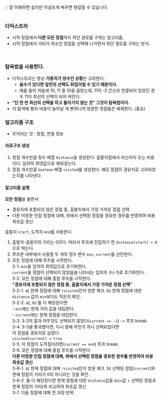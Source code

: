 <aside>
💡
잘 이해하면 쉽지만 어설프게 배우면 헷갈릴 수 있습니다.
</aside>

<br>

### 다익스트라
- 시작 정점에서 **다른 모든 정점**까지 최단 경로를 구하는 알고리즘.
- 시작 정점에서 거리가 최소인 정점을 선택해 나가면서 최단 경로를 구하는 방식.

<br>

### 탐욕법을 사용한다.
- 다익스트라는 항상 **가중치가 양수인 상황**만 고려한다.
    - **음수가 있다면 앞전의 선택도 뒤집어질 수 있기 때문이다.**
    - 예를 들어 처음에 10, 11 중 10을 골랐는데, 
    11이 -2 간선과 연결되어 있었던 경우 11이 최선의 선택이 되어 버린다.
- **“단 한 번 최선의 선택을 하고 돌아가지 않는 것” 그것이 탐욕법이다.**
- 더 탐색해 봤자 비용이 늘어날 게 뻔하니까 방문한 정점들은 배제한다. (중요)

### 알고리즘 구조
- 주어지는 것 : 정점, 연결 정보

#### 자료구조 생성
1. 정점 개수만큼 정수 배열 ```distance```을 생성한다.
   출발지점에서 자신까지 오는 비용이다. 임의의 최댓값으로 채워넣는다.
2. 정점 개수만큼 ```boolean``` 배열 ```visited```를 생성한다.
   해당 정점이 경유지로 고려되었는지를 나타낸다.

#### 알고리즘 실행
**모든 정점**을 돌면서 
- 경유지에 포함되지 않은 정점 중, 출발지에서 가장 가까운 정점 선택
- 다른 미방문 인접 정점에 대해, 위에서 선택된 정점을 경유한 경우를 반영하여 비용 최솟값 갱신

출발지 ```start```, 도착지 ```end```를 사용한다.  
1. 출발지-출발지의 거리는 0이다. 따라서 루프에 진입하기 전 ```distance[start] = 0```으로 박는다.  
2. 루프문 내부에서 사용할 두 개의 정수 변수 ```min```, ```current```를 선언한다.  
3. 모든 정점에 대해 루프를 시작한다.  
   3-1. ```min```을 임의의 최댓값으로 초기화한다.   
        ```current```를 정점이 선택되지 않았음을 나타내는 임의의 수(-1)로 초기화한다.  
   3-2. 모든 정점에 대해 중첩 루프를 시작한다.  
       **"경유지에 포함되지 않은 정점 중, 출발지에서 가장 가까운 정점 선택"**  
       3-2-1. a) 현재 정점에 대해 ```!visited```인지 방문 체크.
              b) 현재 정점에 대한 ```distance``` 값이 ```min```보다도 작은지 확인.  
       3-2-2. a), b) 둘 다 해당된다면  
               - ```min```에는 현재 거리 값을 대입한다.  
               - ```current```에는 현재 정점을 대입한다.  
   3-3. 3-2의 결과 아무것도 선택되지 않았다(```current == -1```) -> 루프 break.  
   3-4. 3-3을 통과했다면, 다시 말해 무언가 하나 선택되었다면  
        이 정점을 경유지로 삼겠다.  
        ```visited[current] = true```  
   3-5. 이 정점이 도착점이라면(```current == end```) 루프 break.  
   3-6. 모든 정점에 대해 중첩 루프를 시작한다.  
         **다른 미방문 인접 정점에 대해, 위에서 선택된 정점을 경유한 경우를 반영하여 비용 최솟값 갱신**  
         3-6-1. a) 현재 정점에 대해 ```!visited```인지 방문 체크.
                b) 선택된 정점(```current```)와 현재 정점의 거리가 0이 아니라는 것을 확인.  
         3-6-2. 둘 다 해당된다면 현재 정점에 대한 ```distance```값을 (```min```값 + 선택된 정점과 현재 정점의 거리)와 비교하여 최솟값 갱신  
   3-7. 다음 정점에 대해 전 과정 반복.  
   
   
